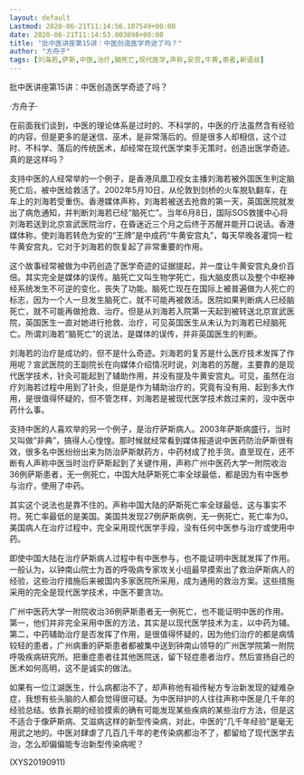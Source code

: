 ```yaml
---
layout: default
Lastmod: 2020-06-21T11:14:56.107549+00:00
date: 2020-06-21T11:14:53.003898+00:00
title: "批中医讲座第15讲：中医创造医学奇迹了吗？"
author: "方舟子"
tags: [刘海若,萨斯,中医,治疗,脑死亡,现代医学,声称,安宫,牛黄,患者,新语丝]
---
```


批中医讲座第15讲：中医创造医学奇迹了吗？

·方舟子·

在前面我们谈到，中医的理论体系是过时的、不科学的，中医的疗法虽然含有经验的内容，但是更多的是迷信、巫术，是非常落后的。但是很多人却相信，这个过时、不科学、落后的传统医术，却经常在现代医学束手无策时，创造出医学奇迹。真的是这样吗？

支持中医的人经常举的一个例子，是香港凤凰卫视女主播刘海若被外国医生判定脑死亡后，被中医给救活了。2002年5月10日，从伦敦到剑桥的火车脱轨翻车，在车上的刘海若受重伤。香港媒体声称，刘海若被送去抢救的第一天，英国医院就发出了病危通知，并判断刘海若已经“脑死亡”。当年6月8日，国际SOS救援中心将刘海若送到北京宣武医院治疗，在昏迷近三个月之后终于苏醒并能开口说话。香港媒体称，使刘海若转危为安的“王牌”是中成药“牛黄安宫丸”，每天早晚各灌饲一粒牛黄安宫丸，它对于刘海若的恢复起了非常重要的作用。

这个故事经常被做为中药创造了医学奇迹的证据提起，并一度让牛黄安宫丸身价百倍。其实完全是媒体的误传。脑死亡又叫生物学死亡，指大脑皮质以及整个中枢神经系统发生不可逆的变化，丧失了功能。脑死亡现在在国际上被普遍做为人死亡的标志，因为一个人一旦发生脑死亡，就不可能再被救活。医院如果判断病人已经脑死亡，就不可能再做抢救、治疗。但是从刘海若入院第一天起到被转送北京宣武医院，英国医生一直对她进行抢救、治疗，可见英国医生从未认为刘海若已经脑死亡。所谓刘海若“脑死亡”的说法，是媒体的误传，并非英国医生的判断。

刘海若的治疗是成功的，但不是什么奇迹。刘海若的复苏是什么医疗技术发挥了作用呢？宣武医院的王副院长在向媒体介绍情况时说，刘海若的苏醒，主要靠的是现代医学技术，针灸可能起到了辅助作用，并没有提及牛黄安宫丸。可见，虽然在治疗刘海若过程中用到了针灸，但是是作为辅助治疗的，究竟有没有用、起到多大作用，是很值得怀疑的，但不管怎样，刘海若是被现代医学技术救过来的，没中医中药什么事。

支持中医的人喜欢举的另一个例子，是治疗萨斯病人。2003年萨斯病盛行，当时又叫做“非典”，搞得人心惶惶。那时候就经常看到媒体报道说中医药防治萨斯很有效，很多名中医纷纷出来为防治萨斯献药方，中药材成了抢手货。直至现在，还不断有人声称中医当时治疗萨斯起到了关键作用，声称广州中医药大学一附院收治36例萨斯患者，无一例死亡，中国大陆萨斯死亡率全球最低，都是因为有中医参与治疗，使用了中药。

其实这个说法也是靠不住的。声称中国大陆的萨斯死亡率全球最低，这与事实不符。死亡率最低的是美国。美国共发现27例萨斯病例，无一例死亡，死亡率为0。美国病人在治疗过程中，完全采用现代医学手段，没有任何中医参与治疗或使用中药。

即使中国大陆在治疗萨斯病人过程中有中医参与，也不能证明中医就发挥了作用。一般认为，以钟南山院士为首的呼吸病专家攻关小组最早摸索出了救治萨斯病人的经验，这些治疗措施后来被国内多家医院所采用，成为通用的救治方案。这些措施采用的完全是现代医学技术，中医不要贪功。

广州中医药大学一附院收治36例萨斯患者无一例死亡，也不能证明中医的作用。第一，他们并非完全采用中医的方法，其实是以现代医学技术为主，以中药为辅。第二，中药辅助治疗是否发挥了作用，是很值得怀疑的，因为他们治疗的都是病情较轻的患者，广州病重的萨斯患者都被集中送到钟南山领导的广州医学院第一附院呼吸疾病研究所。把重症患者往其他医院送，留下轻症患者治疗，然后宣扬自己的医术如何高明，这不是诚实的做法。

如果有一位江湖医生，什么病都治不了，却声称他有祖传秘方专治新发现的疑难杂症，我想有些头脑的人都会觉得很可疑。为中医辩护的人往往声称中医是几千年的经验总结。依靠长期的经验摸索的确有可能发现某些疾病的某些治疗方法，但是这不适合于像萨斯病、艾滋病这样的新型传染病，对此，中医的“几千年经验”是毫无用武之地的。中医对肆虐了几百几千年的老传染病都治不了，都留给了现代医学去治，怎么却偏偏能专治新型传染病呢？

(XYS20190911)

